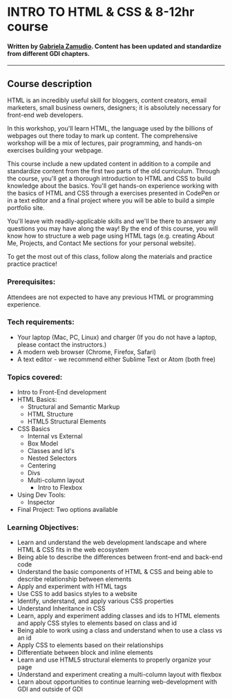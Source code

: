 INTRO TO HTML & CSS &amp; 8-12hr course
================================
#### Written by [Gabriela Zamudio](https://twitter.com/evagabrielita). Content has been updated and standardize from different GDI chapters.

---------------------
## Course description
HTML is an incredibly useful skill for bloggers, content creators, email marketers, small business owners, designers; it is absolutely necessary for front-end web developers.

In this workshop, you'll learn HTML, the language used by the billions of webpages out there today to mark up content. The comprehensive workshop will be a mix of lectures, pair programming, and hands-on exercises building your webpage.

This course include a new updated content in addition to a compile and standardize content from the first two parts of the old curriculum.  Through the course, you'll get a thorough introduction to HTML and CSS to build knowledge about the basics. You'll get hands-on experience working with the basics of HTML and CSS through a exercises presented in CodePen or in a text editor and a final project where you will be able to build a simple portfolio site.

You'll leave with readily-applicable skills and we'll be there to answer any questions you may have along the way! By the end of this course, you will know how to structure a web page using HTML tags (e.g. creating About Me, Projects, and Contact Me sections for your personal website).

To get the most out of this class, follow along the materials and practice practice practice!

### Prerequisites:

Attendees are not expected to have any previous HTML or programming experience.

### Tech requirements:

* Your laptop (Mac, PC, Linux) and charger (If you do not have a laptop, please contact the instructors.)
* A modern web browser (Chrome, Firefox, Safari)
* A text editor - we recommend either Sublime Text or Atom (both free)

### Topics covered:
* Intro to Front-End development
* HTML Basics:
  * Structural and Semantic Markup
  * HTML Structure
  * HTML5 Structural Elements
* CSS Basics
  * Internal vs External
  * Box Model
  * Classes and Id's
  * Nested Selectors
  * Centering
  * Divs
  * Multi-column layout
    * Intro to Flexbox
* Using Dev Tools:
  * Inspector
* Final Project: Two options available

### Learning Objectives:
* Learn and understand the web development landscape and where HTML & CSS fits in the web ecosystem
* Being able to describe the differences between front-end and back-end code
* Understand the basic components of HTML & CSS and being able to describe relationship between elements
* Apply and experiment with HTML tags
* Use CSS to add basics styles to a website
* Identify, understand, and apply various CSS properties  
* Understand Inheritance in CSS
* Learn, apply and experiment adding classes and ids to HTML elements and apply CSS styles to elements based on class and id
* Being able to work using a class and understand when to use a class vs an id
* Apply CSS to elements based on their relationships
* Differentiate between block and inline elements
* Learn and use HTML5 structural elements to properly organize your page
* Understand and experiment creating a multi-column layout with flexbox
* Learn about opportunities to continue learning web-development with GDI and outside of GDI
